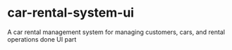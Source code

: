 # car-rental-system-ui
A car rental management system for managing customers, cars, and rental operations done UI part
